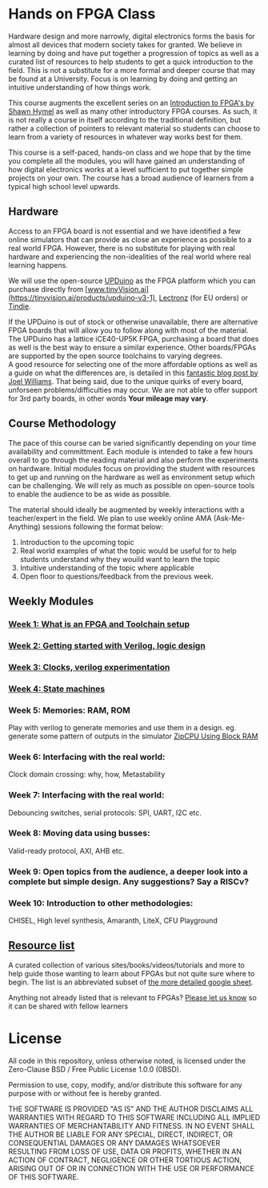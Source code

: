 # Hands on FPGA Class

Hardware design and more narrowly, digital electronics forms the basis for almost all devices that modern society takes for granted. We believe in learning by doing and have put together a progression of topics as well as a curated list of resources to help students to get a quick introduction to the field. This is not a substitute for a more formal and deeper course that may be found at a University. Focus is on learning by doing and getting an intuitive understanding of how things work.

This course augments the excellent series on an [Introduction to FPGA's by Shawn Hymel](https://github.com/ShawnHymel/introduction-to-fpga) as well as many other introductory FPGA courses. As such, it is not really a course in itself according to the traditional definition, but rather a collection of pointers to relevant material so students can choose to learn from a variety of resources in whatever way works best for them.

This course is a self-paced, hands-on class and we hope that by the time you complete all the modules, you will have gained an understanding of how digital electronics works at a level sufficient to put together simple projects on your own. The course has a broad audience of learners from a typical high school level upwards.

## Hardware

Access to an FPGA board is not essential and we have identified a few online simulators that can provide as close an experience as possible to a real world FPGA. However, there is no substitute for playing with real hardware and experiencing the non-idealities of the real world where real learning happens.

We will use the open-source [UPDuino](https://github.com/tinyvision-ai-inc/UPduino-v3.0) as the FPGA platform which you can purchase directly from [www.tinyVision.ai](https://tinyvision.ai/products/upduino-v3-1), [Lectronz](https://lectronz.com/products/upduino-v3-1-low-cost-lattice-ice40-fpga-board) (for EU orders) or [Tindie](https://www.tindie.com/products/tinyvision_ai/upduino-v31-low-cost-lattice-ice40-fpga-board/).

If the UPDuino is out of stock or otherwise unavailable, there are alternative FPGA boards that will allow you to follow along with most of the material.
The UPDuino has a lattice iCE40-UP5K FPGA, purchasing a board that does as well is the best way to ensure a similar experience. Other boards/FPGAs are supported by the open source toolchains to varying degrees.  
A good resource for selecting one of the more affordable options as well as a guide on what the differences are, is detailed in this [fantastic blog post by Joel Williams](https://joelw.id.au/FPGA/CheapFPGADevelopmentBoards). That being said, due to the unique quirks of every board, unforseen problems/difficulties may occur. We are not able to offer support for 3rd party boards, in other words **Your mileage may vary**.  

## Course Methodology
The pace of this course can be varied significantly depending on your time availability and committment. Each module is intended to take a few hours overall to go through the reading material and also perform the experiments on hardware. Initial modules focus on providing the student with resources to get up and running on the hardware as well as environment setup which can be challenging. We will rely as much as possible on open-source tools to enable the audience to be as wide as possible.

The material should ideally be augmented by weekly interactions with a teacher/expert in the field. We plan to use weekly online AMA (Ask-Me-Anything) sessions following the format below:
1. Introduction to the upcoming topic
2. Real world examples of what the topic would be useful for to help students understand why they wouild want to learn the topic
3. Intuitive understanding of the topic where applicable
4. Open floor to questions/feedback from the previous week.

## Weekly Modules

### [Week 1: What is an FPGA and Toolchain setup](Week1.md)

### [Week 2: Getting started with Verilog, logic design](Week2.md)

### [Week 3: Clocks, verilog experimentation](Week3.md)

### [Week 4: State machines](Week4.md)


### Week 5: Memories: RAM, ROM
Play with verilog to generate memories and use them in a design. eg. generate some pattern of outputs in the simulator
[ZipCPU Using Block RAM](http://zipcpu.com/tutorial/lsn-08-memory.pdf)

### Week 6: Interfacing with the real world:
Clock domain crossing: why, how, Metastability

### Week 7: Interfacing with the real world:
Debouncing switches, serial protocols: SPI, UART, I2C etc. 

### Week 8: Moving data using busses:
Valid-ready protocol, AXI, AHB etc.

### Week 9: Open topics from the audience, a deeper look into a complete but simple design. Any suggestions? Say a RISCv?

### Week 10: Introduction to other methodologies: 
CHISEL, High level synthesis, Amaranth, LiteX, CFU Playground

## [Resource list](/resource_list.md)
 A curated collection of various sites/books/videos/tutorials and more to help guide those wanting to learn about FPGAs but not quite sure where to begin.
 The list is an abbreviated subset of [the more detailed google sheet](https://bit.ly/Learn_FPGA).
 
 Anything not already listed that is relevant to FPGAs? [Please let us know](https://forms.gle/zcpHWAm1DT5WMZzA8) so it can be shared with fellow learners

# License
All code in this repository, unless otherwise noted, is licensed under the Zero-Clause BSD / Free Public License 1.0.0 (0BSD).

Permission to use, copy, modify, and/or distribute this software for any purpose with or without fee is hereby granted.

THE SOFTWARE IS PROVIDED "AS IS" AND THE AUTHOR DISCLAIMS ALL WARRANTIES WITH REGARD TO THIS SOFTWARE INCLUDING ALL IMPLIED WARRANTIES OF MERCHANTABILITY AND FITNESS. IN NO EVENT SHALL THE AUTHOR BE LIABLE FOR ANY SPECIAL, DIRECT, INDIRECT, OR CONSEQUENTIAL DAMAGES OR ANY DAMAGES WHATSOEVER RESULTING FROM LOSS OF USE, DATA OR PROFITS, WHETHER IN AN ACTION OF CONTRACT, NEGLIGENCE OR OTHER TORTIOUS ACTION, ARISING OUT OF OR IN CONNECTION WITH THE USE OR PERFORMANCE OF THIS SOFTWARE.
